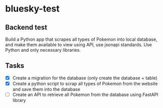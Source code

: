 # bluesky-test

## Backend test

Build a Python app that scrapes all types of Pokemon into local database, and make them available to view using API, use jsonapi standards. Use Python and only necessary libraries.

## Tasks

- [x] Create a migration for the database (only create the database + table)
- [x] Create a python script to scrap all types of Pokemon from the website and save them into the database
- [ ] Create an API to retrieve all Pokemon from the database using FastAPI library
